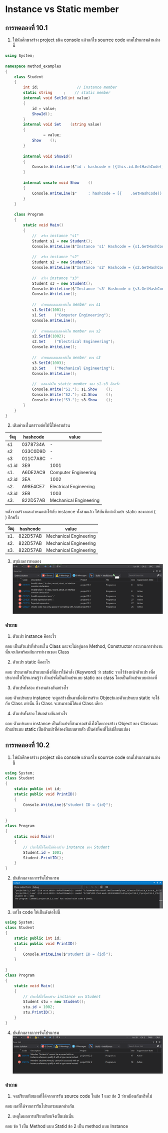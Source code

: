 # Instance vs Static member #

##  การทดลองที่ 10.1 ##

1. ให้นักศึกษาสร้าง project ชนิด console แล้วแก้ไข  sourrce code ตามโปรแกรมด้านล่างนี้


```cs
using System;

namespace method_examples
{
    class Student
    {
        int id;                 // instance member
        static string     ;    // static member
        internal void SetId(int value)
        {
            id = value;
            ShowId();    
        }
        internal void Set    (string value)
        {
                 = value;
            Show    ();
        }

        internal void ShowId()
        {
            Console.WriteLine($"id : hashcode = [{this.id.GetHashCode():X}], value = {id}");
        }

        internal unsafe void Show    ()
        {
            Console.WriteLine($"     : hashcode = [{    .GetHashCode():X}], value = {    }");
        }
    }

    class Program
    {
        static void Main()
        {
            //  สร้าง instance "s1"
            Student s1 = new Student();
            Console.WriteLine($"Instance 's1' Hashcode = {s1.GetHashCode():X8}");

            //  สร้าง instance "s2"
            Student s2 = new Student();
            Console.WriteLine($"Instance 's2' Hashcode = {s2.GetHashCode():X8}");

            //  สร้าง instance "s3"
            Student s3 = new Student();
            Console.WriteLine($"Instance 's3' Hashcode = {s3.GetHashCode():X8}");
            Console.WriteLine();

            //  กำหนดและแสดงค่าใน member ของ s1
            s1.SetId(1001);
            s1.Set    ("Computer Engineering");
            Console.WriteLine();

            //  กำหนดและแสดงค่าใน member ของ s2
            s2.SetId(1002);
            s2.Set    ("Electrical Engineering");
            Console.WriteLine();

            //  กำหนดและแสดงค่าใน member ของ s3
            s3.SetId(1003);
            s3.Set    ("Mechanical Engineering");
            Console.WriteLine();

            //  แสดงค่าใน static member ของ s1-s3 อีกครั้ง
            Console.Write("S1."); s1.Show    ();
            Console.Write("S2."); s2.Show    ();
            Console.Write("S3."); s3.Show    ();
        }
    }
}

```

2. เติมค่าลงในตารางต่อไปนี้ให้ครบถ้วน


|   วัตถุ    | hashcode| value|
|----------|---------|------|
| s1            |0378734A       | -    |
| s2            | 033C0D9D      | -    |
| s3            | 011C7A8C      | -    |
| s1.id         | 3E9           | 1001     |
| s1.           | A6DE2AC9      | Computer Engineering     |
| s2.id         | 3EA           |  1002    |
| s2.           |  A98E4CE7     | Electrical Engineering     |
| s3.id         | 3EB           |   1003   |
| s3.           | 822D57AB      | Mechanical Engineering     |

หลังจากสร้างและกำหนดค่าให้กับ instance ทั้งสามแล้ว ให้บันทึกค่าตัวแปร static ของคลาส (`    `) อีกครั้ง

|   วัตถุ    | hashcode| value|
|----------|---------|------|
| s1.      | 822D57AB        |  Mechanical Engineering    |
| s2.      | 822D57AB        | Mechanical Engineering     |
| s3.      | 822D57AB        | Mechanical Engineering     |


3. สรุปผลการทดลอง
![p10_1](./pic/p10_1.PNG)
### คำถาม ###
1. ตัวแปร instance คืออะไร

ตอบ เป็นตัวแปรที่ทำงานใน Class และจะไม่อยู่นอก Method, Constructor กระบวนการทำงานนั้นจะเกิดพร้อมกับการทำงานของ Class 

2. ตัวแปร static คืออะไร

 ตอบ ประเภทตัวแปรแบบหนึ่งที่มีการใช้คำสั่ง (Keyword) ว่า static วางไว้ข้างหน้าตัวแปร เพื่อประกาศให้โปรแกรมรู้ว่า ตัวแปรนี้เป็นตัวแปรแบบ static ของ class โดยเป็นตัวแปรแบบค่าคงที่
    
3. ตัวแปรทั้งสอง ทำงานต่างกันอย่างไร

ตอบ ตัวแปรแบบ instance จะถูกสร้างขึ้นมาเมื่อมีการสร้าง Objectและตัวแปรแบบ static จะใช้กับ Class เท่านั้น ซึ่ง Class จะสามารถมีได้แค่ Class เดียว

4. ตัวแปรทั้งสอง ให้ผลต่างกันอย่างไร

ตอบ ตัวแปรแบบ instance เป็นตัวแปรที่สามารถเข้าถึงได้โดยการสร้าง Object ของ Classและตัวแปรแบบ static เป็นตัวแปรที่ค่าคงทีแบบตายตัว เป็นค่าที่คงที่ไม่เปลี่ยนแปลง



##  การทดลองที่ 10.2 ##

1. ให้นักศึกษาสร้าง project ชนิด console แล้วแก้ไข  sourrce code ตามโปรแกรมด้านล่างนี้

```cs
using System;
class Student
{
	static public int id;
	static public void PrintID()
	{
        Console.WriteLine($"student ID = {id}");
	}
	
}
class Program
{
	static void Main()
	{
		// เรียกใช้ได้โดยไม่ต้องสร้าง instance ของ Student
		Student.id = 1001;
		Student.PrintID();
	}
}
```

2. บันทึกผลจากการรันโปรแกรม
![p10_2_1](./pic/p10_2_1.PNG)
3. แก้ไข code ให้เป็นดังต่อไปนี้

```cs
using System;
class Student
{
	static public int id;
	static public void PrintID()
	{
        Console.WriteLine($"student ID = {id}");
	}
	
}
class Program
{
	static void Main()
	{
		// เรียกใช้ได้โดยสร้าง instance ของ Student
		Student stu = new Student();
		stu.id = 1002;
		stu.PrintID();
	}
}
```
4. บันทึกผลจากการรันโปรแกรม
![p10_2_2](./pic/p10_2_2.PNG)
###  คำถาม ### 
1. จงเปรียบเทียบผลที่ได้จากการรัน source code ในข้อ 1 และ ข้อ 3 ว่าเหมือนกันหรือไม่

ตอบ    ผลที่ได้จากการรันโปรแกรมแตกต่างกัน

2. เหตุใดผลการเปรียบเทียบจึงเป็นเช่นนั้น

ตอบ ข้อ 1 เป็น Method แบบ Statid
    ข้อ 2 เป็น method แบบ Instance



